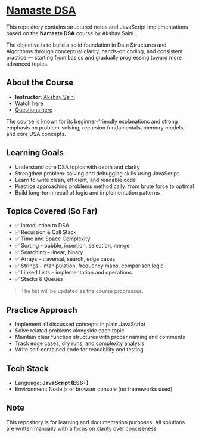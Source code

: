 # [Namaste DSA](https://github.com/sh1v-max/Namaste-Dev/tree/main/NamasteDSA)

This repository contains structured notes and JavaScript implementations based on the **Namaste DSA** course by Akshay Saini.

The objective is to build a solid foundation in Data Structures and Algorithms through conceptual clarity, hands-on coding, and consistent practice — starting from basics and gradually progressing toward more advanced topics.


## About the Course

* **Instructor:** [Akshay Saini](https://www.linkedin.com/in/akshaymarch7/?originalSubdomain=in)
* [Watch here](https://namastedev.com/learn/namaste-dsa)
* [Questions here](https://github.com/sh1v-max/Namaste-Dev/tree/main/NamasteDSA)

The course is known for its beginner-friendly explanations and strong emphasis on problem-solving, recursion fundamentals, memory models, and core DSA concepts.


## Learning Goals

* Understand core DSA topics with depth and clarity
* Strengthen problem-solving and debugging skills using JavaScript
* Learn to write clean, efficient, and readable code
* Practice approaching problems methodically: from brute force to optimal
* Build long-term recall of logic and implementation patterns


## Topics Covered (So Far)

* ✅ Introduction to DSA
* ✅ Recursion & Call Stack
* ✅ Time and Space Complexity
* ✅ Sorting – bubble, insertion, selection, merge
* ✅ Searching – linear, binary
* ✅ Arrays – traversal, search, edge cases
* ✅ Strings – manipulation, frequency maps, comparison logic
* ✅ Linked Lists – implementation and operations
* ✅ Stacks & Queues


> The list will be updated as the course progresses.


## Practice Approach

* Implement all discussed concepts in plain JavaScript
* Solve related problems alongside each topic
* Maintain clear function structures with proper naming and comments
* Track edge cases, dry runs, and complexity analysis
* Write self-contained code for readability and testing



## Tech Stack

* Language: **JavaScript (ES6+)**
* Environment: Node.js or browser console (no frameworks used)


## Note

This repository is for learning and documentation purposes.
All solutions are written manually with a focus on clarity over conciseness.